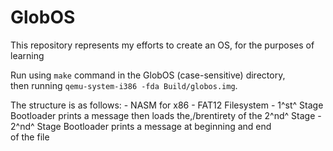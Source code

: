 # GlobOS
This repository represents my efforts to create an OS, for the purposes of learning

Run using `make` command in the GlobOS (case-sensitive) directory,</br>then running `qemu-system-i386 -fda Build/globos.img`.

The structure is as follows:
    - NASM for x86
    - FAT12 Filesystem
    - 1^st^ Stage Bootloader prints a message then loads the,/brentirety of the 2^nd^ Stage
    - 2^nd^ Stage Bootloader prints a message at beginning and end</br>of the file